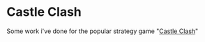 # Castle Clash

Some work i've done for the popular strategy game "[Castle Clash](https://play.google.com/store/apps/details?id=com.igg.castleclash)"
